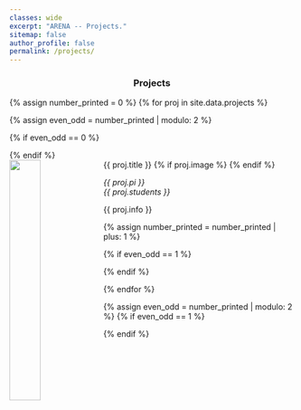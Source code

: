 ```yaml
---
classes: wide
excerpt: "ARENA -- Projects."
sitemap: false
author_profile: false
permalink: /projects/
---
```



<h3 style="text-align:center;font-weight:bold">Projects </h3>

{% assign number_printed = 0 %}
{% for proj in site.data.projects %}

{% assign even_odd = number_printed | modulo: 2 %}

{% if even_odd == 0 %}
<div class="row">
{% endif %}

<div class="col-sm-6 clearfix">
 <div class="well">
  <pubtit>{{ proj.title }}</pubtit>
  {% if proj.image %}
  <img src="{{ site.url }}{{ site.baseurl }}/images/projpic/{{ proj.image }}" class="img-responsive" width="33%" style="float: left">
  {% endif %}
  <p ><em>{{ proj.pi }}</em><br>
  <em>{{ proj.students }}</em></p>
  <p align="justify">{{ proj.info }}</p>
 </div>
</div>

{% assign number_printed = number_printed | plus: 1 %}

{% if even_odd == 1 %}
</div>
{% endif %}

{% endfor %}

{% assign even_odd = number_printed | modulo: 2 %}
{% if even_odd == 1 %}
</div>
{% endif %}

<p> &nbsp; </p>
